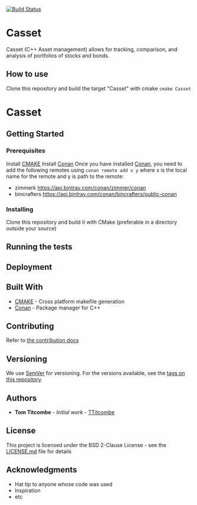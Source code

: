 [![Build Status](https://travis-ci.com/TTitcombe/Casset.svg?branch=master)](https://travis-ci.com/TTitcombe/Casset)
# Casset

Casset (C++ Asset management) allows for tracking, comparison, and analysis of portfolios of stocks and bonds.

## How to use

Clone this repository and build the target "Casset" with cmake 
```cmake Casset```

# Casset

## Getting Started

### Prerequisites
Install [CMAKE](https://cmake.org/)
Install [Conan](https://conan.io/)
Once you have installed [Conan](https://conan.io/), you need to add the following remotes using ```conan remote add x y``` where x is the local name for the remote and y is path to the remote:
* zimmerk https://api.bintray.com/conan/zimmer/conan
* bincrafters https://api.bintray.com/conan/bincrafters/public-conan

### Installing
Clone this repository and build it with CMake (preferable in a directory outside your source)

## Running the tests

## Deployment


## Built With

* [CMAKE](https://cmake.org/) - Cross platform makefile generation
* [Conan](https://conan.io/) - Package manager for C++

## Contributing

Refer to [the contribution docs](CONTRIBUTING.md)


## Versioning

We use [SemVer](http://semver.org/) for versioning. For the versions available, see the [tags on this repository](https://github.com/ess-dmsc/project/tags).

## Authors

* **Tom Titcombe** - *Initial work* - [TTitcombe](https://github.com/TTitcombe)

## License

This project is licensed under the BSD 2-Clause License - see the [LICENSE.md](LICENSE.md) file for details

## Acknowledgments

* Hat tip to anyone whose code was used
* Inspiration
* etc
